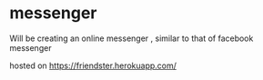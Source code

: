 # messenger
Will be creating an online messenger , similar to that of facebook messenger

hosted on
https://friendster.herokuapp.com/
